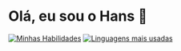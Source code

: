 # Olá, eu sou o Hans 👋

<!--
**hansmosl/hansmosl** is a ✨ _special_ ✨ repository because its `README.md` (this file) appears on your GitHub profile.

Here are some ideas to get you started:

- 🔭 I’m currently working on ...
- 🌱 I’m currently learning ...
- 👯 I’m looking to collaborate on ...
- 🤔 I’m looking for help with ...
- 💬 Ask me about ...
- 📫 How to reach me: ...
- 😄 Pronouns: ...
- ⚡ Fun fact: ...
-->
<!-- Card com resumo das minhas habilidades gerado pelo github-readme-stats.vercel.app -->
[![Minhas Habilidades](https://github-readme-stats.vercel.app/api?username=hansmosl&count_private=true&show_icons=true&theme=dracula)](https://github.com/anuraghazra/github-readme-stats)
[![Linguagens mais usadas](https://github-readme-stats.vercel.app/api/top-langs/?username=hansmosltheme=dracula)](https://github.com/anuraghazra/github-readme-stats)
